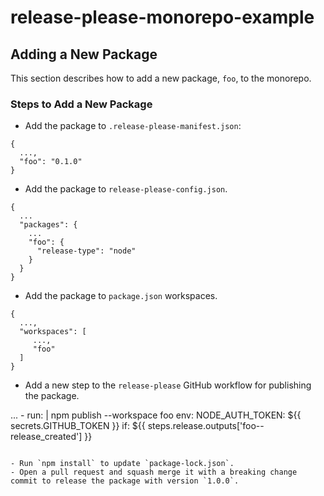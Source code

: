 # release-please-monorepo-example

## Adding a New Package

This section describes how to add a new package, `foo`, to the monorepo.

### Steps to Add a New Package

- Add the package to `.release-please-manifest.json`:

```
{
  ...,
  "foo": "0.1.0"
}
```

- Add the package to `release-please-config.json`.

```
{
  ...
  "packages": {
    ...
    "foo": {
      "release-type": "node"
    }
  }
}
```

- Add the package to `package.json` workspaces.

```
{
  ...,
  "workspaces": [
     ...,
     "foo"
  ]
}
```

- Add a new step to the `release-please` GitHub workflow for publishing the package.

...
      - run: |
          npm publish --workspace foo
        env:
          NODE_AUTH_TOKEN: ${{ secrets.GITHUB_TOKEN }}
        if: ${{ steps.release.outputs['foo--release_created'] }}
```

- Run `npm install` to update `package-lock.json`.
- Open a pull request and squash merge it with a breaking change commit to release the package with version `1.0.0`.
